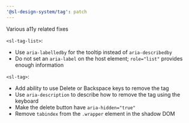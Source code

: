 ```yaml
---
'@sl-design-system/tag': patch
---
```


Various a11y related fixes

`<sl-tag-list>`:
- Use `aria-labelledby` for the tooltip instead of `aria-describedby`
- Do not set an `aria-label` on the host element; `role="list"` provides enough information

`<sl-tag>`:
- Add ability to use Delete or Backspace keys to remove the tag
- Use `aria-description` to describe how to remove the tag using the keyboard
- Make the delete button have `aria-hidden="true"`
- Remove `tabindex` from the `.wrapper` element in the shadow DOM
